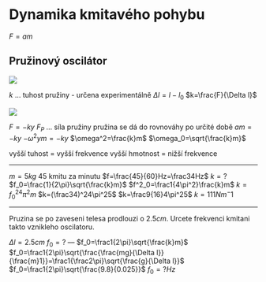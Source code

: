 # Dynamika kmitavého pohybu

$F=am$

## Pružinový oscilátor

![](Pasted%20image%2020230530121828.png)

$k$ … tuhost pružiny - určena experimentálně
$\Delta l=l-l_0$
$k=\frac{F}{\Delta l}$

![](Pasted%20image%2020230530122049.png)

$F=-ky$
$F_P$ … síla pružiny
pružina se dá do rovnováhy po určité době
$am=-ky$
$-\omega^2ym=-ky$
$\omega^2=\frac{k}m$
$\omega_0=\sqrt{\frac{k}m}$

vyšší tuhost = vyšší frekvence
vyšší hmotnost = nižší frekvence


---

$m=5kg$
$45$ kmitu za minutu
$f=\frac{45}{60}Hz=\frac34Hz$
$k=?$
$f_0=\frac{1}{2\pi}\sqrt{\frac{k}m}$
$f^2_0=\frac1{4\pi^2}\frac{k}m$
$k=f_0^24\pi^2m$
$k=(\frac34)^24\pi^25$
$k=\frac9{16}4\pi^25$
$k=111Nm^-1$

---

Pruzina se po zaveseni telesa prodlouzi o $2.5cm$.
Urcete frekvenci kmitani takto vznikleho oscilatoru.

$\Delta l=2.5cm$
$f_0=?$
––
$f_0=\frac1{2\pi}\sqrt{\frac{k}m}$
$f_0=\frac1{2\pi}\sqrt{\frac{\frac{mg}{\Delta l}}{\frac{m}1}}=\frac1{\frac2\pi}\sqrt{\frac{g}{\Delta l}}$
$f_0=\frac1{2\pi}\sqrt{\frac{9.8}{0.025}}$
$f_0=?Hz$
